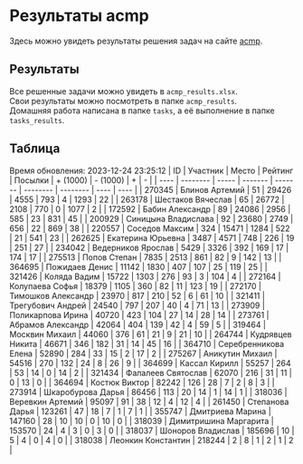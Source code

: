 # Результаты acmp
Здесь можно увидеть результаты решения задач на сайте [acmp](https://acmp.ru). 

## Результаты
Все решенные задачи можно увидеть в `acmp_results.xlsx`.   
Свои результаты можно посмотреть в папке `acmp_results`.  
Домашняя работа написана в папке `tasks`, а её выполнение в папке `tasks_results`.

## Таблица
Время обновления: 2023-12-24 23:25:12
| ID   | Участник | Место | Рейтинг | Посылки | + (1000) | - (1000) | +    | -    |
| ---- | -------- | ----- | ------- | ------- | -------- | -------- | ---- | ---- |
| 270345 | Блинов Артемий | 51 | 29426 | 4555 | 793 | 4 | 1293 | 22 |
| 263178 | Шестаков Вячеслав | 65 | 26772 | 2108 | 770 | 0 | 1077 | 2 |
| 172592 | Бабин Александр | 89 | 24086 | 2956 | 585 | 23 | 831 | 45 |
| 200929 | Синицына Владислава | 92 | 23680 | 2749 | 656 | 22 | 869 | 38 |
| 220557 | Соседов Максим | 324 | 15471 | 1284 | 522 | 21 | 541 | 23 |
| 262625 | Екатерина Юрьевна | 3487 | 4571 | 748 | 226 | 19 | 251 | 27 |
| 234042 | Ведерников Ярослав | 5429 | 3326 | 392 | 169 | 17 | 174 | 17 |
| 275513 | Попов Степан | 7835 | 2513 | 861 | 82 | 9 | 142 | 13 |
| 364695 | Пожидаев Денис | 11142 | 1830 | 407 | 107 | 25 | 119 | 25 |
| 321426 | Коляда Вадим | 15722 | 1303 | 276 | 93 | 3 | 104 | 4 |
| 272164 | Колупаева Софья | 18379 | 1105 | 360 | 82 | 11 | 123 | 19 |
| 272170 | Тимошков Александр | 23970 | 817 | 210 | 52 | 6 | 61 | 10 |
| 321411 | Трегубович Андрей | 24540 | 797 | 207 | 40 | 4 | 71 | 13 |
| 273909 | Поликарпова Ирина | 40720 | 423 | 104 | 27 | 14 | 28 | 14 |
| 273761 | Абрамов Александр | 42064 | 404 | 139 | 42 | 4 | 59 | 5 |
| 319464 | Москвин Михаил | 44060 | 376 | 61 | 21 | 9 | 21 | 10 |
| 264744 | Кудрявцев Никита | 46671 | 346 | 182 | 31 | 14 | 45 | 16 |
| 364710 | Серебренникова Елена | 52890 | 284 | 33 | 15 | 2 | 17 | 2 |
| 275267 | Аникутин Михаил | 54516 | 270 | 132 | 24 | 8 | 26 | 9 |
| 364699 | Кассал Кирилл | 55257 | 264 | 53 | 14 | 0 | 14 | 2 |
| 321434 | Фалалеев Святослав | 62070 | 216 | 31 | 11 | 0 | 13 | 0 |
| 364694 | Костюк Виктор | 82242 | 126 | 28 | 7 | 2 | 8 | 3 |
| 273914 | Шкаробурова Дарья | 86456 | 113 | 20 | 14 | 1 | 14 | 1 |
| 318036 | Веревкин Артемий | 95097 | 91 | 38 | 12 | 4 | 12 | 4 |
| 261450 | Степанова Дарья | 123261 | 47 | 18 | 7 | 1 | 7 | 1 |
| 355747 | Дмитриева Марина | 147160 | 28 | 10 | 10 | 0 | 10 | 0 |
| 318039 | Димитришина Маргарита | 153570 | 24 | 4 | 3 | 0 | 3 | 0 |
| 318037 | Шоноров Владислав | 185696 | 10 | 5 | 4 | 0 | 4 | 0 |
| 318038 | Леонкин Константин | 218244 | 2 | 8 | 1 | 2 | 1 | 2 |
